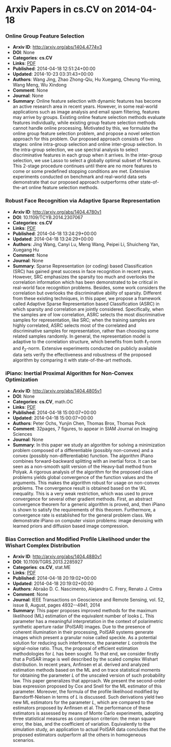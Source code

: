 # Arxiv Papers in cs.CV on 2014-04-18
### Online Group Feature Selection
- **Arxiv ID**: http://arxiv.org/abs/1404.4774v3
- **DOI**: None
- **Categories**: **cs.CV**
- **Links**: [PDF](http://arxiv.org/pdf/1404.4774v3)
- **Published**: 2014-04-18 12:51:24+00:00
- **Updated**: 2014-10-23 03:31:43+00:00
- **Authors**: Wang Jing, Zhao Zhong-Qiu, Hu Xuegang, Cheung Yiu-ming, Wang Meng, Wu Xindong
- **Comment**: None
- **Journal**: None
- **Summary**: Online feature selection with dynamic features has become an active research area in recent years. However, in some real-world applications such as image analysis and email spam filtering, features may arrive by groups. Existing online feature selection methods evaluate features individually, while existing group feature selection methods cannot handle online processing. Motivated by this, we formulate the online group feature selection problem, and propose a novel selection approach for this problem. Our proposed approach consists of two stages: online intra-group selection and online inter-group selection. In the intra-group selection, we use spectral analysis to select discriminative features in each group when it arrives. In the inter-group selection, we use Lasso to select a globally optimal subset of features. This 2-stage procedure continues until there are no more features to come or some predefined stopping conditions are met. Extensive experiments conducted on benchmark and real-world data sets demonstrate that our proposed approach outperforms other state-of-the-art online feature selection methods.



### Robust Face Recognition via Adaptive Sparse Representation
- **Arxiv ID**: http://arxiv.org/abs/1404.4780v1
- **DOI**: 10.1109/TCYB.2014.2307067
- **Categories**: **cs.CV**
- **Links**: [PDF](http://arxiv.org/pdf/1404.4780v1)
- **Published**: 2014-04-18 13:24:29+00:00
- **Updated**: 2014-04-18 13:24:29+00:00
- **Authors**: Jing Wang, Canyi Lu, Meng Wang, Peipei Li, Shuicheng Yan, Xuegang Hu
- **Comment**: None
- **Journal**: None
- **Summary**: Sparse Representation (or coding) based Classification (SRC) has gained great success in face recognition in recent years. However, SRC emphasizes the sparsity too much and overlooks the correlation information which has been demonstrated to be critical in real-world face recognition problems. Besides, some work considers the correlation but overlooks the discriminative ability of sparsity. Different from these existing techniques, in this paper, we propose a framework called Adaptive Sparse Representation based Classification (ASRC) in which sparsity and correlation are jointly considered. Specifically, when the samples are of low correlation, ASRC selects the most discriminative samples for representation, like SRC; when the training samples are highly correlated, ASRC selects most of the correlated and discriminative samples for representation, rather than choosing some related samples randomly. In general, the representation model is adaptive to the correlation structure, which benefits from both $\ell_1$-norm and $\ell_2$-norm.   Extensive experiments conducted on publicly available data sets verify the effectiveness and robustness of the proposed algorithm by comparing it with state-of-the-art methods.



### iPiano: Inertial Proximal Algorithm for Non-Convex Optimization
- **Arxiv ID**: http://arxiv.org/abs/1404.4805v1
- **DOI**: None
- **Categories**: **cs.CV**, math.OC
- **Links**: [PDF](http://arxiv.org/pdf/1404.4805v1)
- **Published**: 2014-04-18 15:00:07+00:00
- **Updated**: 2014-04-18 15:00:07+00:00
- **Authors**: Peter Ochs, Yunjin Chen, Thomas Brox, Thomas Pock
- **Comment**: 32pages, 7 figures, to appear in SIAM Journal on Imaging Sciences
- **Journal**: None
- **Summary**: In this paper we study an algorithm for solving a minimization problem composed of a differentiable (possibly non-convex) and a convex (possibly non-differentiable) function. The algorithm iPiano combines forward-backward splitting with an inertial force. It can be seen as a non-smooth split version of the Heavy-ball method from Polyak. A rigorous analysis of the algorithm for the proposed class of problems yields global convergence of the function values and the arguments. This makes the algorithm robust for usage on non-convex problems. The convergence result is obtained based on the \KL inequality. This is a very weak restriction, which was used to prove convergence for several other gradient methods. First, an abstract convergence theorem for a generic algorithm is proved, and, then iPiano is shown to satisfy the requirements of this theorem. Furthermore, a convergence rate is established for the general problem class. We demonstrate iPiano on computer vision problems: image denoising with learned priors and diffusion based image compression.



### Bias Correction and Modified Profile Likelihood under the Wishart Complex Distribution
- **Arxiv ID**: http://arxiv.org/abs/1404.4880v1
- **DOI**: 10.1109/TGRS.2013.2285927
- **Categories**: **cs.CV**, stat.ME
- **Links**: [PDF](http://arxiv.org/pdf/1404.4880v1)
- **Published**: 2014-04-18 20:19:02+00:00
- **Updated**: 2014-04-18 20:19:02+00:00
- **Authors**: Abraão D. C. Nascimento, Alejandro C. Frery, Renato J. Cintra
- **Comment**: None
- **Journal**: IEEE Transactions on Geoscience and Remote Sensing, vol. 52, issue
  8, August, pages 4932--4941, 2014
- **Summary**: This paper proposes improved methods for the maximum likelihood (ML) estimation of the equivalent number of looks $L$. This parameter has a meaningful interpretation in the context of polarimetric synthetic aperture radar (PolSAR) images. Due to the presence of coherent illumination in their processing, PolSAR systems generate images which present a granular noise called speckle. As a potential solution for reducing such interference, the parameter $L$ controls the signal-noise ratio. Thus, the proposal of efficient estimation methodologies for $L$ has been sought. To that end, we consider firstly that a PolSAR image is well described by the scaled complex Wishart distribution. In recent years, Anfinsen et al. derived and analyzed estimation methods based on the ML and on trace statistical moments for obtaining the parameter $L$ of the unscaled version of such probability law. This paper generalizes that approach. We present the second-order bias expression proposed by Cox and Snell for the ML estimator of this parameter. Moreover, the formula of the profile likelihood modified by Barndorff-Nielsen in terms of $L$ is discussed. Such derivations yield two new ML estimators for the parameter $L$, which are compared to the estimators proposed by Anfinsen et al. The performance of these estimators is assessed by means of Monte Carlo experiments, adopting three statistical measures as comparison criterion: the mean square error, the bias, and the coefficient of variation. Equivalently to the simulation study, an application to actual PolSAR data concludes that the proposed estimators outperform all the others in homogeneous scenarios.



